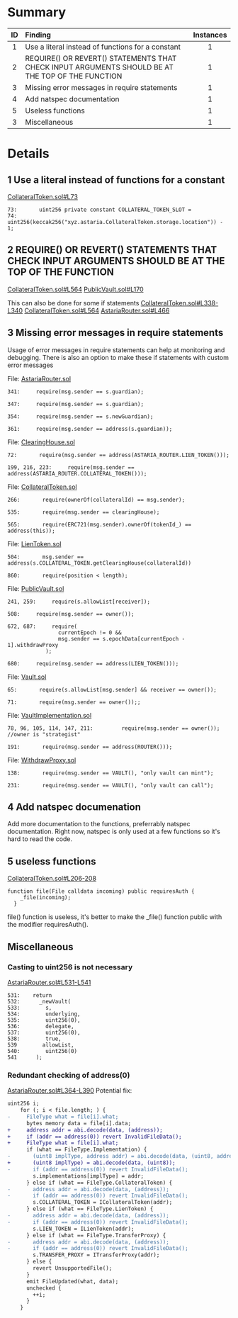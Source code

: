 # Summary
|ID     | Finding| Instances |
|:----: | :---           |   :----:         |
|1       | Use a literal instead of functions for a constant  | 1 |
| 2      | REQUIRE() OR REVERT() STATEMENTS THAT CHECK INPUT ARGUMENTS SHOULD BE AT THE TOP OF THE FUNCTION| 1 |
| 3      |Missing error messages in require statements| 1 |
| 4      |Add natspec documentation| 1 |
| 5      |Useless functions| 1 |
| 3      |Miscellaneous| 1 |

# Details
## 1 Use a literal instead of functions for a constant
[CollateralToken.sol#L73](https://github.com/code-423n4/2023-01-astaria/blob/main/src/CollateralToken.sol#L73)
```solidity
73:       uint256 private constant COLLATERAL_TOKEN_SLOT =
74:          uint256(keccak256("xyz.astaria.CollateralToken.storage.location")) - 1;
```
## 2 REQUIRE() OR REVERT() STATEMENTS THAT CHECK INPUT ARGUMENTS SHOULD BE AT THE TOP OF THE FUNCTION
[CollateralToken.sol#L564](https://github.com/code-423n4/2023-01-astaria/blob/main/src/CollateralToken.sol#L564)
[PublicVault.sol#L170](https://github.com/code-423n4/2023-01-astaria/blob/main/src/PublicVault.sol#L170)

This can also be done for some if statements
[CollateralToken.sol#L338-L340](https://github.com/code-423n4/2023-01-astaria/blob/main/src/CollateralToken.sol#L338-L340)
[CollateralToken.sol#L564](https://github.com/code-423n4/2023-01-astaria/blob/main/src/CollateralToken.sol#L564)
[AstariaRouter.sol#L466](https://github.com/code-423n4/2023-01-astaria/blob/main/src/AstariaRouter.sol#L466)

## 3 Missing error messages in require statements
Usage of error messages in require statements can help at monitoring and debugging. There is also an option to make these if statements with custom error messages

File: [AstariaRouter.sol](https://github.com/code-423n4/2023-01-astaria/blob/main/src/AstariaRouter.sol)
```solidity
341:     require(msg.sender == s.guardian);

347:     require(msg.sender == s.guardian);

354:     require(msg.sender == s.newGuardian);

361:     require(msg.sender == address(s.guardian));
```
File: [ClearingHouse.sol](https://github.com/code-423n4/2023-01-astaria/blob/main/src/ClearingHouse.sol)
```solidity
72:       require(msg.sender == address(ASTARIA_ROUTER.LIEN_TOKEN()));

199, 216, 223:     require(msg.sender == address(ASTARIA_ROUTER.COLLATERAL_TOKEN()));
```

File: [CollateralToken.sol](https://github.com/code-423n4/2023-01-astaria/blob/main/src/CollateralToken.sol)
```solidity
266:       require(ownerOf(collateralId) == msg.sender);

535:       require(msg.sender == clearingHouse);

565:       require(ERC721(msg.sender).ownerOf(tokenId_) == address(this));
```

File: [LienToken.sol](https://github.com/code-423n4/2023-01-astaria/blob/main/src/LienToken.sol)
```solidity
504:       msg.sender == address(s.COLLATERAL_TOKEN.getClearingHouse(collateralId))

860:       require(position < length);
```
File: [PublicVault.sol](https://github.com/code-423n4/2023-01-astaria/blob/main/src/PublicVault.sol)
```solidity
241, 259:     require(s.allowList[receiver]);

508:     require(msg.sender == owner());

672, 687:     require(
                currentEpoch != 0 &&
                msg.sender == s.epochData[currentEpoch - 1].withdrawProxy
            );

680:     require(msg.sender == address(LIEN_TOKEN()));
```

File: [Vault.sol](https://github.com/code-423n4/2023-01-astaria/blob/main/src/Vault.sol)
```solidity
65:       require(s.allowList[msg.sender] && receiver == owner());

71:       require(msg.sender == owner());;
```

File: [VaultImplementation.sol](https://github.com/code-423n4/2023-01-astaria/blob/main/src/VaultImplementation.sol)
```solidity
78, 96, 105, 114, 147, 211:         require(msg.sender == owner()); //owner is "strategist"

191:       require(msg.sender == address(ROUTER()));

```
File: [WithdrawProxy.sol](https://github.com/code-423n4/2023-01-astaria/blob/main/src/WithdrawProxy.sol)
```solidity
138:       require(msg.sender == VAULT(), "only vault can mint");

231:       require(msg.sender == VAULT(), "only vault can call");
```
## 4 Add natspec documenation
Add more documentation to the functions, preferrably natspec documentation. Right now, natspec is only used at a few functions so it's hard to read the code.

## 5 useless functions
[CollateralToken.sol#L206-208](https://github.com/code-423n4/2023-01-astaria/blob/main/src/CollateralToken.sol#L206-208)
```solidity
function file(File calldata incoming) public requiresAuth {
    _file(incoming);
  }
```
file() function is useless, it's better to make the _file() function public with the modifier requiresAuth().
## Miscellaneous
### Casting to uint256 is not necessary
[AstariaRouter.sol#L531-L541](https://github.com/code-423n4/2023-01-astaria/blob/main/src/AstariaRouter.sol#L531-L541)
```solidity
531:    return
532:      _newVault(
533:        s,
534:        underlying,
535:        uint256(0),
536:        delegate,
537:        uint256(0),
538:        true,
539        allowList,
540:        uint256(0)
541      );
```
### Redundant checking of address(0)
[AstariaRouter.sol#L364-L390](https://github.com/code-423n4/2023-01-astaria/blob/main/src/AstariaRouter.sol#L364-L390)
Potential fix:
```diff
uint256 i;
    for (; i < file.length; ) {
-     FileType what = file[i].what;
      bytes memory data = file[i].data;
+     address addr = abi.decode(data, (address));
+     if (addr == address(0)) revert InvalidFileData();
+     FileType what = file[i].what;  
      if (what == FileType.Implementation) {
-       (uint8 implType, address addr) = abi.decode(data, (uint8, address));
+       (uint8 implType) = abi.decode(data, (uint8));
-       if (addr == address(0)) revert InvalidFileData();
        s.implementations[implType] = addr;
      } else if (what == FileType.CollateralToken) {
-       address addr = abi.decode(data, (address));
-       if (addr == address(0)) revert InvalidFileData();
        s.COLLATERAL_TOKEN = ICollateralToken(addr);
      } else if (what == FileType.LienToken) {
-       address addr = abi.decode(data, (address));
-       if (addr == address(0)) revert InvalidFileData();
        s.LIEN_TOKEN = ILienToken(addr);
      } else if (what == FileType.TransferProxy) {
-       address addr = abi.decode(data, (address));
-       if (addr == address(0)) revert InvalidFileData();
        s.TRANSFER_PROXY = ITransferProxy(addr);
      } else {
        revert UnsupportedFile();
      }
      emit FileUpdated(what, data);
      unchecked {
        ++i;
      }
    }
```
